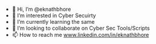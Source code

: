 - 👋 Hi, I’m @eknathbhore
- 👀 I’m interested in Cyber Secuirty 
- 🌱 I’m currently learning the same
- 💞️ I’m looking to collaborate on Cyber Sec Tools/Scripts
- 📫 How to reach me www.linkedin.com/in/eknathbhore

<!---
eknathbhore/eknathbhore is a ✨ special ✨ repository because its `README.md` (this file) appears on your GitHub profile.
You can click the Preview link to take a look at your changes.
--->
